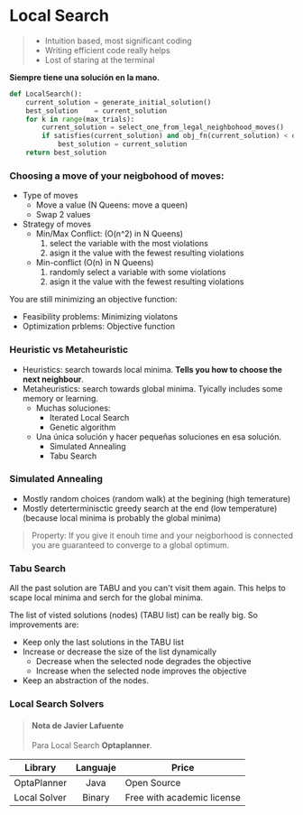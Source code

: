 # Local Search

> - Intuition based, most significant coding
> - Writing efficient code really helps
> - Lost of staring at the terminal

**Siempre tiene una solución en la mano.** 

```python
def LocalSearch():
    current_solution = generate_initial_solution()
    best_solution    = current_solution
    for k in range(max_trials):
        current_solution = select_one_from_legal_neighbohood_moves()
        if satisfies(current_solution) and obj_fn(current_solution) < obj_fn(best_solution):
            best_solution = current_solution
    return best_solution
```

### Choosing a move of your neigbohood of moves:

- Type of moves
  - Move a value (N Queens: move a queen)
  - Swap 2 values
- Strategy of moves
  - Min/Max Conflict: (O(n^2) in N Queens)
    1. select the variable with the most violations
    2. asign it the value with the fewest resulting violations
  - Min-conflict (O(n) in N Queens)
    1. randomly select a variable with some violations
    2. asign it the value with the fewest resulting violations


You are still minimizing an objective function:
- Feasibility problems: Minimizing violatons
- Optimization prblems: Objective function


### Heuristic vs Metaheuristic

- Heuristics: search towards local minima. **Tells you how to choose the next neighbour**.
- Metaheuristics: search towards global minima. Tyically includes some memory or learning.
  - Muchas soluciones:
    - Iterated Local Search
    - Genetic algorithm
  - Una única solución y hacer pequeñas soluciones en esa solución.
    - Simulated Annealing
    - Tabu Search


### Simulated Annealing
- Mostly random choices (random walk) at the begining (high temerature)
- Mostly deterterminisctic greedy search at the end (low temperature) (because local minima is probably the global minima)

> Property:
> If you give it enouh time and your neigborhood is connected you are guaranteed to converge to a global optimum.

### Tabu Search
All the past solution are TABU and you can't visit them again. This helps to scape local minima and serch for the global minima.

The list of visted solutions (nodes) (TABU list) can be really big. So improvements are:
- Keep only the last solutions in the TABU list
- Increase or decrease the size of the list dynamically
  - Decrease when the selected node degrades the objective
  - Increase when the selected node improves the objective
- Keep an abstraction of the nodes.

  
### Local Search Solvers

> #### Nota de Javier Lafuente
> Para Local Search **Optaplanner**.

| Library            | Languaje  | Price                      |
|--------------------|:---------:|----------------------------|
| OptaPlanner        | Java      | Open Source                |
| Local Solver       | Binary    | Free with academic license |
